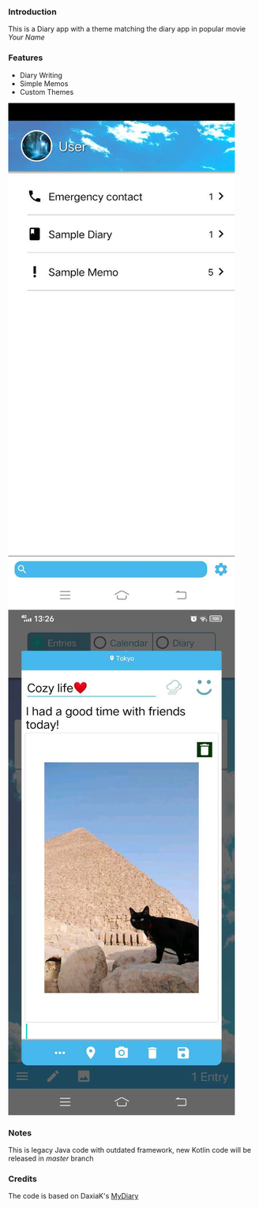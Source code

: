 ### Introduction
This is a Diary app with a theme matching the diary app in popular movie *Your Name* 
### Features
- Diary Writing
- Simple Memos
- Custom Themes  

![Example Photo 1](screenshot/Screenshot_main.jpg) 
![Example Photo 2](screenshot/Screenshot_diary.jpg) 
### Notes
This is legacy Java code with outdated framework, new Kotlin code will be released in *master* branch
### Credits 
The code is based on DaxiaK's [MyDiary](https://github.com/DaxiaK/MyDiary)
